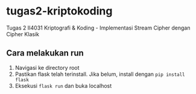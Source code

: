 # tugas2-kriptokoding
Tugas 2 II4031 Kriptografi &amp; Koding - Implementasi Stream Cipher dengan Cipher Klasik

## Cara melakukan run ##
1. Navigasi ke directory root
2. Pastikan flask telah terinstall. Jika belum, install dengan `pip install flask`
3. Eksekusi `flask run` dan buka localhost